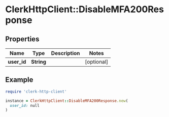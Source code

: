 # ClerkHttpClient::DisableMFA200Response

## Properties

| Name | Type | Description | Notes |
| ---- | ---- | ----------- | ----- |
| **user_id** | **String** |  | [optional] |

## Example

```ruby
require 'clerk-http-client'

instance = ClerkHttpClient::DisableMFA200Response.new(
  user_id: null
)
```

